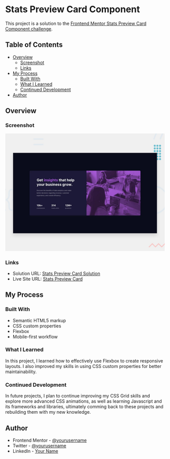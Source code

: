 # Stats Preview Card Component

This project is a solution to the [Frontend Mentor Stats Preview Card Component challenge](https://www.frontendmentor.io/challenges/stats-preview-card-component-8JqbgoU62). 

## Table of Contents

- [Overview](#overview)
  - [Screenshot](#screenshot)
  - [Links](#links)
- [My Process](#my-process)
  - [Built With](#built-with)
  - [What I Learned](#what-i-learned)
  - [Continued Development](#continued-development)
- [Author](#author)

## Overview

### Screenshot

![Screenshot](./images/desktop-preview.jpg)

### Links

- Solution URL: [Stats Preview Card Solution](https://www.frontendmentor.io/solutions/responsive-stats-preview-card-component-levAqdnSlX)
- Live Site URL: [Stats Preview Card](https://bmeinert8.github.io/stats-preview-card/)

## My Process

### Built With

- Semantic HTML5 markup
- CSS custom properties
- Flexbox
- Mobile-first workflow

### What I Learned

In this project, I learned how to effectively use Flexbox to create responsive layouts. I also improved my skills in using CSS custom properties for better maintainability.

### Continued Development

In future projects, I plan to continue improving my CSS Grid skills and explore more advanced CSS animations, as well as learning Javascript and its frameworks and libraries, ultimately comming back to these projects and rebuilding them with my new knowledge.

## Author

- Frontend Mentor - [@yourusername](https://www.frontendmentor.io/profile/yourusername)
- Twitter - [@yourusername](https://www.twitter.com/yourusername)
- LinkedIn - [Your Name](https://www.linkedin.com/in/yourusername)
